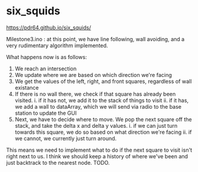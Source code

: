 # six_squids
https://pdr64.github.io/six_squids/

Milestone3.ino : 
at this point, we have line following, wall avoiding, and a very rudimentary algorithm implemented. 

What happens now is as follows: 
1. We reach an intersection 
2. We update where we are based on which direction we're facing 
3. We get the values of the left, right, and front squares, regardless of wall existance 
4. If there is no wall there, we check if that square has already been visited. 
      i. if it has not, we add it to the stack of things to visit 
      ii. if it has, we add a wall to dataArray, which we will send via radio to the base station to update the GUI 
5. Next, we have to decide where to move. We pop the next square off the stack, and take the delta x and delta y values. 
      i. if we can just turn towards this square, we do so based on what direction we're facing 
      ii. if we cannot, we currently just turn around. 
      
This means we need to implement what to do if the next square to visit isn't right next to us. 
I think we should keep a history of where we've been and just backtrack to the nearest node. TODO. 
